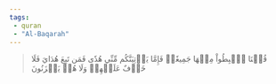 ```yaml
---
tags: 
 - quran 
 - "Al-Baqarah"
---
```


> قُلۡنَا ٱهۡبِطُواْ مِنۡهَا جَمِيعٗاۖ فَإِمَّا يَأۡتِيَنَّكُم مِّنِّي هُدٗى فَمَن تَبِعَ هُدَايَ فَلَا خَوۡفٌ عَلَيۡهِمۡ وَلَا هُمۡ يَحۡزَنُونَ

